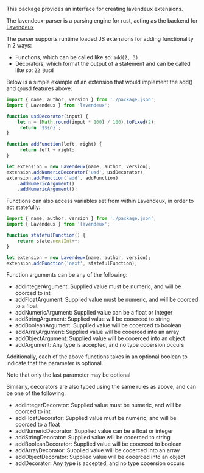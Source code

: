 This package provides an interface for creating lavendeux extensions.

The lavendeux-parser is a parsing engine for rust, acting as the backend for [Lavendeux](https://rscarson.github.io/lavendeux/)

The parser supports runtime loaded JS extensions for adding functionality in 2 ways:
- Functions, which can be called like so: `add(2, 3)`
- Decorators, which format the output of a statement and can be called like so: `22 @usd`

Below is a simple example of an extension that would implement the add() and @usd features above:
```javascript
import { name, author, version } from './package.json';
import { Lavendeux } from 'lavendeux';

function usdDecorator(input) {
    let n = (Math.round(input * 100) / 100).toFixed(2);
     return `$${n}`;
}

function addFunction(left, right) {
     return left + right;
}

let extension = new Lavendeux(name, author, version);
extension.addNumericDecorator('usd', usdDecorator);
extension.addFunction('add', addFunction)
    .addNumericArgument()
    .addNumericArgument();
```

Functions can also access variables set from within Lavendeux, in order to act statefully:
```javascript
import { name, author, version } from './package.json';
import { Lavendeux } from 'lavendeux';

function statefulFunction() {
    return state.nextInt++;
}

let extension = new Lavendeux(name, author, version);
extension.addFunction('next', statefulFunction);
```

Function arguments can be any of the following:
- addIntegerArgument: Supplied value must be numeric, and will be coorced to int
- addFloatArgument:   Supplied value must be numeric, and will be coorced to a float
- addNumericArgument: Supplied value can be a float or integer 
- addStringArgument:  Supplied value will be cooerced to string
- addBooleanArgument: Supplied value will be cooerced to boolean
- addArrayArgument:   Supplied value will be cooerced into an array
- addObjectArgument:  Supplied value will be cooerced into an object
- addArgument:        Any type is accepted, and no type cooersion occurs

Additionally, each of the above functions takes in an optional boolean to indicate that the parameter is optional.

Note that only the last parameter may be optional

Similarly, decorators are also typed using the same rules as above, and can be one of the following:
- addIntegerDecorator: Supplied value must be numeric, and will be coorced to int
- addFloatDecorator:   Supplied value must be numeric, and will be coorced to a float
- addNumericDecorator: Supplied value can be a float or integer 
- addStringDecorator:  Supplied value will be cooerced to string
- addBooleanDecorator: Supplied value will be cooerced to boolean
- addArrayDecorator:   Supplied value will be cooerced into an array
- addObjectDecorator:  Supplied value will be cooerced into an object
- addDecorator:        Any type is accepted, and no type cooersion occurs